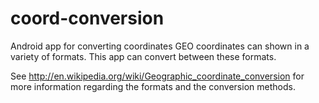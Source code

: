 coord-conversion
================

Android app for converting coordinates
GEO coordinates can shown in a variety of formats.
This app can convert between these formats.

See http://en.wikipedia.org/wiki/Geographic_coordinate_conversion for more information regarding the formats and
the conversion methods.